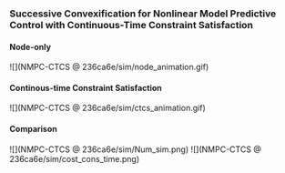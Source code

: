 ### Successive Convexification for Nonlinear Model Predictive Control with Continuous-Time Constraint Satisfaction

#### Node-only
![](NMPC-CTCS @ 236ca6e/sim/node_animation.gif)

#### Continous-time Constraint Satisfaction
![](NMPC-CTCS @ 236ca6e/sim/ctcs_animation.gif)

#### Comparison
![](NMPC-CTCS @ 236ca6e/sim/Num_sim.png)
![](NMPC-CTCS @ 236ca6e/sim/cost_cons_time.png)